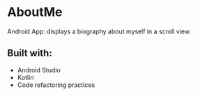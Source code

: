 # AboutMe
Android App: displays a biography about myself in a scroll view.

## Built with:
* Android Studio
* Kotlin
* Code refactoring practices
